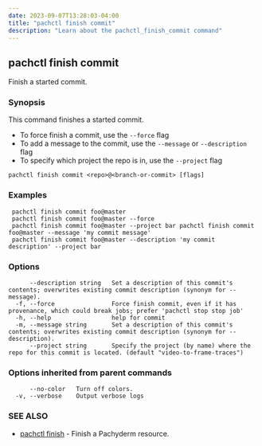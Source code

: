 ```yaml
---
date: 2023-09-07T13:28:03-04:00
title: "pachctl finish commit"
description: "Learn about the pachctl_finish_commit command"
---
```


## pachctl finish commit

Finish a started commit.

### Synopsis

This command finishes a started commit. 

- To force finish a commit, use the `--force` flag 
- To add a message to the commit, use the `--message` or `--description` flag 
- To specify which project the repo is in, use the `--project` flag 


```
pachctl finish commit <repo>@<branch-or-commit> [flags]
```

### Examples

```
 pachctl finish commit foo@master 
 pachctl finish commit foo@master --force 
 pachctl finish commit foo@master --project bar pachctl finish commit foo@master --message 'my commit message' 
 pachctl finish commit foo@master --description 'my commit description' --project bar 

```

### Options

```
      --description string   Set a description of this commit's contents; overwrites existing commit description (synonym for --message).
  -f, --force                Force finish commit, even if it has provenance, which could break jobs; prefer 'pachctl stop stop job'
  -h, --help                 help for commit
  -m, --message string       Set a description of this commit's contents; overwrites existing commit description (synonym for --description).
      --project string       Specify the project (by name) where the repo for this commit is located. (default "video-to-frame-traces")
```

### Options inherited from parent commands

```
      --no-color   Turn off colors.
  -v, --verbose    Output verbose logs
```

### SEE ALSO

* [pachctl finish](../pachctl_finish)	 - Finish a Pachyderm resource.

